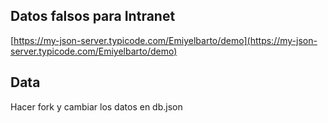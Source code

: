 ## Datos falsos para Intranet

[https://my-json-server.typicode.com/Emiyelbarto/demo](https://my-json-server.typicode.com/Emiyelbarto/demo)

## Data

Hacer fork y cambiar los datos en db.json
